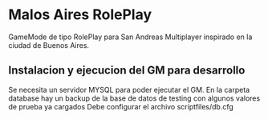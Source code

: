 Malos Aires RolePlay
====================

GameMode de tipo RolePlay para San Andreas Multiplayer inspirado en la ciudad de Buenos Aires.

Instalacion y ejecucion del GM para desarrollo
-----------------------------------------------

Se necesita un servidor MYSQL para poder ejecutar el GM.
En la carpeta database hay un backup de la base de datos de testing con algunos valores de prueba ya cargados
Debe configurar el archivo scriptfiles/db.cfg
